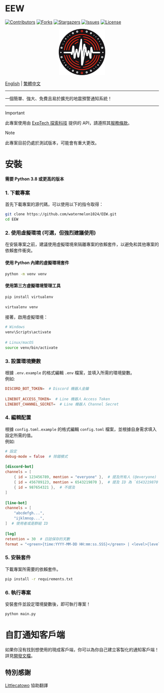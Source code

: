 # EEW

 [![Contributors][contributors-shield]][contributors-url]
 [![Forks][forks-shield]][forks-url]
 [![Stargazers][stars-shield]][stars-url]
 [![Issues][issues-shield]][issues-url]
 [![License][license-shield]][license-url]

 [contributors-shield]: https://img.shields.io/github/contributors/watermelon1024/EEW.svg?style=for-the-badge
 [contributors-url]: https://github.com/watermelon1024/EEW/graphs/contributors

 [forks-shield]: https://img.shields.io/github/forks/watermelon1024/EEW.svg?style=for-the-badge
 [forks-url]: https://github.com/watermelon1024/EEW/network/members

 [stars-shield]: https://img.shields.io/github/stars/watermelon1024/EEW.svg?style=for-the-badge
 [stars-url]: https://github.com/watermelon1024/EEW/stargazers

 [issues-shield]: https://img.shields.io/github/issues/watermelon1024/EEW.svg?style=for-the-badge
 [issues-url]: https://github.com/watermelon1024/EEW/issues

 [license-shield]: https://img.shields.io/github/license/watermelon1024/EEW.svg?style=for-the-badge
 [license-url]: https://github.com/watermelon1024/EEW/blob/main/LICENSE

 <div align="center">
  <a href="https://github.com/watermelon1024/EEW">
   <img src="/asset/logo.png" alt="EEW" width="30%"/>
  </a>
 </div>

 [English](/README.md) | [繁體中文](/docs/zh-TW/README.md)

 ---

 一個簡單、強大、免費且易於擴充的地震預警通知系統！

 ---

> [!IMPORTANT]
> 此專案使用由 [ExpTech 探索科技](https://exptech.com.tw) 提供的 API，請遵照其[服務條款](https://exptech.com.tw/tos)。

> [!NOTE]
> 此專案目前仍處於測試版本，可能會有重大更改。

# 安裝
 **需要 Python 3.8 或更高的版本**

 ### 1. 下載專案
 首先下載專案的源代碼，可以使用以下的指令取得：
 ```bash
 git clone https://github.com/watermelon1024/EEW.git
 cd EEW
 ```

 ### 2. 使用虛擬環境 (可選，但強烈建議使用)
 在安裝專案之前，建議使用虛擬環境來隔離專案的依賴套件，以避免和其他專案的依賴套件衝突。
 #### 使用 Python 內建的虛擬環境套件
 ```bash
 python -m venv venv
 ```
 #### 使用第三方虛擬環境管理工具
 ```bash
 pip install virtualenv

 virtualenv venv
 ```
 接著，啟用虛擬環境：
 ```bash
 # Windows
 venv\Scripts\activate

 # Linux/macOS
 source venv/bin/activate
 ```

 ### 3. 設置環境變數
 根據 `.env.example` 的格式編輯 `.env` 檔案，並填入所需的環境變數。\
 例如:
 ```toml
 DISCORD_BOT_TOKEN=  # Discord 機器人金鑰

 LINEBOT_ACCESS_TOKEN=  # Line 機器人 Access Token
 LINEBOT_CHANNEL_SECRET=  # Line 機器人 Channel Secret
 ```

 ### 4. 編輯配置
 根據 `config.toml.example` 的格式編輯 `config.toml` 檔案，並根據自身需求填入設定所需的值。\
 例如:
 ```toml
 # 設定
 debug-mode = false  # 除錯模式

 [discord-bot]
 channels = [
     { id = 123456789, mention = "everyone" },  # 提及所有人 (@everyone)
     { id = 456789123, mention = 6543219870 },  # 提及 ID 為 `6543219870` 的身分組
     { id = 987654321 },  # 不提及
 ]

 [line-bot]
 channels = [
     "abcdefgh...",
     "ijklmnop...",
 ]  # 使用者或是群組 ID

 [log]
 retention = 30  # 日誌保存的天數
 format = "<green>{time:YYYY-MM-DD HH:mm:ss.SSS}</green> | <level>{level: <8}</level> | <level>{message}</level>"  # 日誌輸出格式
 ```

 ### 5. 安裝套件
 下載專案所需要的依賴套件。
 ```bash
 pip install -r requirements.txt
 ```

 ### 6. 執行專案
 安裝套件並設定環境變數後，即可執行專案！
 ```bash
 python main.py
 ```

# 自訂通知客戶端
 如果你沒有找到想使用的現成客戶端，你可以為你自己建立客製化的通知客戶端！\
 詳見[開發文檔](/docs/zh-TW/dev/notification.md)。

## 特別感謝
 [Littlecatowo](https://github.com/Littlecatowo) 協助翻譯
